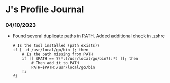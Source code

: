 # J's Profile Journal

### 04/10/2023

- Found several duplicate paths in PATH. Added additional check in .zshrc

    ```shell
    # Is the tool installed (path exists)?
    if [ -d /usr/local/go/bin ]; then
        # Is the path missing from PATH
        if [[ $PATH == ?(*:)/usr/local/go/bin?(:*) ]]; then
            # Then add it to PATH
            PATH=$PATH:/usr/local/go/bin
        fi
    fi
    ```
